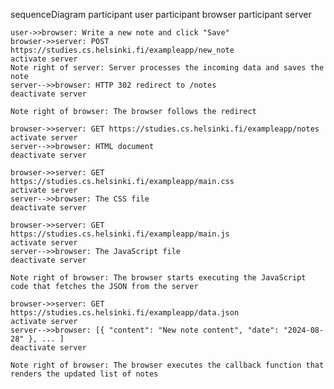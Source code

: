 sequenceDiagram
    participant user
    participant browser
    participant server

    user->>browser: Write a new note and click "Save"
    browser->>server: POST https://studies.cs.helsinki.fi/exampleapp/new_note
    activate server
    Note right of server: Server processes the incoming data and saves the note
    server-->>browser: HTTP 302 redirect to /notes
    deactivate server
    
    Note right of browser: The browser follows the redirect
    
    browser->>server: GET https://studies.cs.helsinki.fi/exampleapp/notes
    activate server
    server-->>browser: HTML document
    deactivate server
    
    browser->>server: GET https://studies.cs.helsinki.fi/exampleapp/main.css
    activate server
    server-->>browser: The CSS file
    deactivate server
    
    browser->>server: GET https://studies.cs.helsinki.fi/exampleapp/main.js
    activate server
    server-->>browser: The JavaScript file
    deactivate server

    Note right of browser: The browser starts executing the JavaScript code that fetches the JSON from the server

    browser->>server: GET https://studies.cs.helsinki.fi/exampleapp/data.json
    activate server
    server-->>browser: [{ "content": "New note content", "date": "2024-08-28" }, ... ]
    deactivate server

    Note right of browser: The browser executes the callback function that renders the updated list of notes

